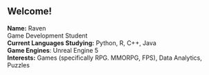 ## Welcome! ##
**Name:** Raven <br />
Game Development Student <br />
**Current Languages Studying:** Python, R, C++, Java <br />
**Game Engines**: Unreal Engine 5 <br />
**Interests:** Games (specifically RPG. MMORPG, FPS), Data Analytics, Puzzles <br />

